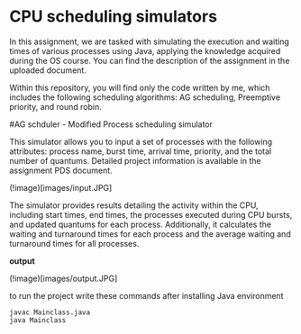 # CPU scheduling simulators
In this assignment, we are tasked with simulating the execution and waiting times of various processes using Java, applying the knowledge acquired during the OS course. You can find the description of the assignment in the uploaded document.

Within this repository, you will find only the code written by me, which includes the following scheduling algorithms: AG scheduling, Preemptive priority, and round robin.

#AG schduler - Modified Process scheduling simulator

This simulator allows you to input a set of processes with the following attributes: process name, burst time, arrival time, priority, and the total number of quantums. Detailed project information is available in the assignment PDS document.

(!image)[images/input.JPG]

The simulator provides results detailing the activity within the CPU, including start times, end times, the processes executed during CPU bursts, and updated quantums for each process. Additionally, it calculates the waiting and turnaround times for each process and the average waiting and turnaround times for all processes.

**output**

(!image)[images/output.JPG]


to run the project write these commands after installing Java environment

```
javac Mainclass.java
java Mainclass
```
